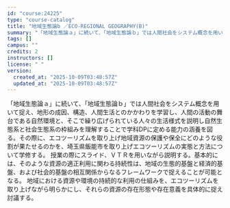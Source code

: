 ```yaml
---
id: "course:24225"
type: "course-catalog"
title: "地域生態論b ／ECO-REGIONAL GEOGRAPHY(B)"
summary: "「地域生態論ａ」に続いて、「地域生態論ｂ」では人間社会をシステム概念を用いて捉え、地形の成因、構造、人間生活とのかかわりを学習し、人間の活動の舞台である自然環境と、そこで繰り広げられている人々の生活様式を説明し自然生態系と社会生態系の枠組み…"
tags: []
campus: ""
credits: 2
instructors: []
license: " "
version:
  created_at: "2025-10-09T03:48:57Z"
  updated_at: "2025-10-09T03:48:57Z"
---
```


「地域生態論ａ」に続いて、「地域生態論ｂ」では人間社会をシステム概念を用いて捉え、地形の成因、構造、人間生活とのかかわりを学習し、人間の活動の舞台である自然環境と、そこで繰り広げられている人々の生活様式を説明し自然生態系と社会生態系の枠組みを理解することで学科DPに定める能力の涵養を図る。その際に、エコツーリズムを取り上げ地域資源の保護や保全にどのような役割が果たせるのかを、埼玉県飯能市を取り上げエコツーリズムの実態と方法について学修する。 授業の際にスライド、ＶＴＲを用いながら説明する。基本的には、そのような資源の適正利用に関わる持続性は、地域の生態的基盤と経済的基盤、および社会的基盤の相互関係からなるフレームワークで捉えることが可能となる。 地域における資源や環境の持続的な利用の仕組みを、エコツーリズムを取り上げながら明らかにし、それらの資源の存在形態や存在意義を具体的に捉え討議する。
